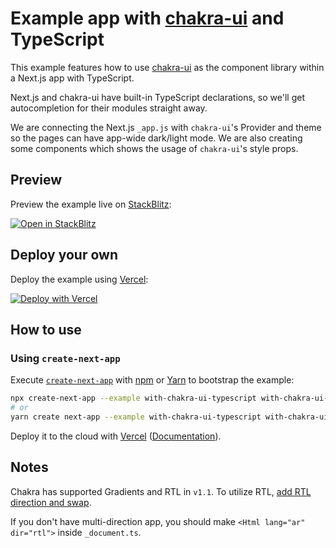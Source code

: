 # Example app with [chakra-ui](https://github.com/chakra-ui/chakra-ui) and TypeScript

This example features how to use
[chakra-ui](https://github.com/chakra-ui/chakra-ui) as the component library
within a Next.js app with TypeScript.

Next.js and chakra-ui have built-in TypeScript declarations, so we'll get
autocompletion for their modules straight away.

We are connecting the Next.js `_app.js` with `chakra-ui`'s Provider and theme so
the pages can have app-wide dark/light mode. We are also creating some
components which shows the usage of `chakra-ui`'s style props.

## Preview

Preview the example live on [StackBlitz](http://stackblitz.com/):

[![Open in StackBlitz](https://developer.stackblitz.com/img/open_in_stackblitz.svg)](https://stackblitz.com/github/vercel/next.js/tree/canary/examples/with-chakra-ui-typescript)

## Deploy your own

Deploy the example using
[Vercel](https://vercel.com?utm_source=github&utm_medium=readme&utm_campaign=next-example):

[![Deploy with Vercel](https://vercel.com/button)](https://vercel.com/new/git/external?repository-url=https://github.com/vercel/next.js/tree/canary/examples/with-chakra-ui-typescript&project-name=with-chakra-ui-typescript&repository-name=with-chakra-ui-typescript)

## How to use

### Using `create-next-app`

Execute
[`create-next-app`](https://github.com/vercel/next.js/tree/canary/packages/create-next-app)
with [npm](https://docs.npmjs.com/cli/init) or
[Yarn](https://yarnpkg.com/lang/en/docs/cli/create/) to bootstrap the example:

```bash
npx create-next-app --example with-chakra-ui-typescript with-chakra-ui-typescript-app
# or
yarn create next-app --example with-chakra-ui-typescript with-chakra-ui-typescript-app
```

Deploy it to the cloud with
[Vercel](https://vercel.com/new?utm_source=github&utm_medium=readme&utm_campaign=next-example)
([Documentation](https://nextjs.org/docs/deployment)).

## Notes

Chakra has supported Gradients and RTL in `v1.1`. To utilize RTL,
[add RTL direction and swap](https://chakra-ui.com/docs/features/rtl-support).

If you don't have multi-direction app, you should make
`<Html lang="ar" dir="rtl">` inside `_document.ts`.
